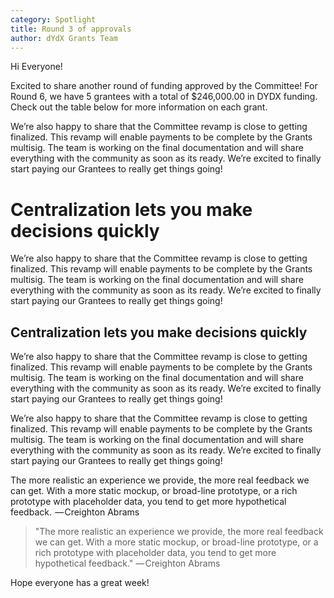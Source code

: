 ```yaml
---
category: Spotlight
title: Round 3 of approvals
author: dYdX Grants Team
---
```


Hi Everyone!

Excited to share another round of funding approved by the Committee! For Round 6, we have 5 grantees with a total of $246,000.00 in DYDX funding. Check out the table below for more information on each grant.

We’re also happy to share that the Committee revamp is close to getting finalized. This revamp will enable payments to be complete by the Grants multisig. The team is working on the final documentation and will share everything with the community as soon as its ready. We’re excited to finally start paying our Grantees to really get things going!

# Centralization lets you make decisions quickly

We’re also happy to share that the Committee revamp is close to getting finalized. This revamp will enable payments to be complete by the Grants multisig. The team is working on the final documentation and will share everything with the community as soon as its ready. We’re excited to finally start paying our Grantees to really get things going!

## Centralization lets you make decisions quickly

We’re also happy to share that the Committee revamp is close to getting finalized. This revamp will enable payments to be complete by the Grants multisig. The team is working on the final documentation and will share everything with the community as soon as its ready. We’re excited to finally start paying our Grantees to really get things going!

We’re also happy to share that the Committee revamp is close to getting finalized. This revamp will enable payments to be complete by the Grants multisig. The team is working on the final documentation and will share everything with the community as soon as its ready. We’re excited to finally start paying our Grantees to really get things going!

The more realistic an experience we provide, the more real feedback we can get. With a more static mockup, or broad-line prototype, or a rich prototype with placeholder data, you tend to get more hypothetical feedback.
 — Creighton Abrams

> "The more realistic an experience we provide, the more real feedback we can get. With a more static mockup, or broad-line prototype, or a rich prototype with placeholder data, you tend to get more hypothetical feedback." — Creighton Abrams

Hope everyone has a great week!
